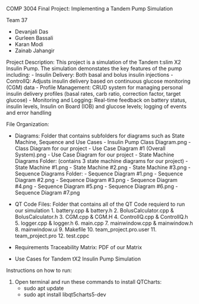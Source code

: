 COMP 3004 Final Project: Implementing a Tandem Pump Simulation

Team 37
- Devanjali Das
- Gurleen Bassali
- Karan Modi
- Zainab Jahangir

Project Description:
   This project is a simulation of the Tandem t:slim X2 Insulin Pump. The simulation demonstates the key features of the pump including:
      - Insulin Delivery: Both basal and bolus insulin injections
      - ControlIQ: Adjusts insulin delivery based on continuous glucose monitoring (CGM) data
      - Profile Management: CRUD system for managing personal insulin delivery profiles (basal           rates, carb ratio, correction factor, target glucose)
      - Monitoring and Logging: Real-time feedback on battery status, insulin levels, Insulin on           Board (IOB) and glucose levels; logging of events and error handling

File Organization:

- Diagrams: Folder that contains subfolders for diagrams such as State Machine, Sequence and Use Cases
      - Insulin Pump Class Diagram.png - Class Diagram for our project
      - Use Case Diagram #1 (Overall System).png - Use Case Diagram for our project
      - State Machine Diagrams Folder: (contains 3 state machine diagrams for our project)
            - State Machine #1.png
            - State Machine #2.png
            - State Machine #3.png
      - Sequence Diagrams Folder:
            - Sequence Diagram #1.png
            - Sequence Diagram #2.png
            - Sequence Diagram #3.png
            - Sequence Diagram #4.png
            - Sequence Diagram #5.png
            - Sequence Diagram #6.png
            - Sequence Diagram #7.png

- QT Code Files: Folder that contains all of the QT Code requierd to run our simulation
       1. battery.cpp & battery.h 
       2. BolusCalculator.cpp & BolusCalculator.h
       3. CGM.cpp & CGM.H
       4. ControlIQ.cpp & ControlIQ.h
       5. logger.cpp & logger.h
       6. main.cpp
       7. mainwindow.cpp & mainwindow.h
       8. mainwindow.ui
       9. Makefile
       10. team_project.pro.user
       11. team_project.pro
       12. test.cppc
- Requirements Traceability Matrix: PDF of our Matrix
- Use Cases for Tandem tX2 Insulin Pump Simulation

Instructions on how to run:
   1. Open terminal and run these commands to install QTCharts:
         - sudo apt update
         - sudo apt install libqt5charts5-dev
  
